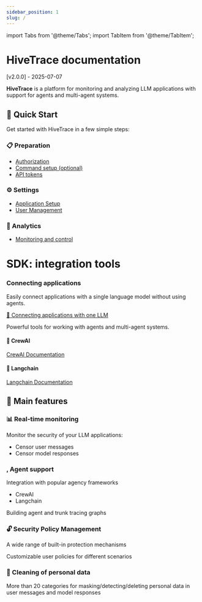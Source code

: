 ```yaml
---
sidebar_position: 1
slug: /
---
```


import Tabs from '@theme/Tabs';
import TabItem from '@theme/TabItem';

# HiveTrace documentation

[v2.0.0] - 2025-07-07

<div style={{textAlign: 'left', marginBottom: '2rem'}}>

**HiveTrace** is a platform for monitoring and analyzing LLM applications with support for agents and multi-agent systems.

</div>

## 🚀 Quick Start

Get started with HiveTrace in a few simple steps:

<div style={{display: 'grid', gridTemplateColumns: 'repeat(auto-fit, minmax(300px, 1fr))', gap: '1rem', marginBottom: '2rem'}}>

<div style={{border: '1px solid var(--ifm-color-emphasis-300)', borderRadius: '8px', padding: '1.5rem', backgroundColor: 'var(--ifm-background-color)'}}>

### 📋 Preparation
- [Authorization](getting_started/auth-setup)
- [Command setup (optional)](getting_started/team-setup)
- [API tokens](getting_started/integration)

</div>

<div style={{border: '1px solid var(--ifm-color-emphasis-300)', borderRadius: '8px', padding: '1.5rem', backgroundColor: 'var(--ifm-background-color)'}}>

### ⚙️ Settings
- [Application Setup](getting_started/app-setup)
- [User Management](getting_started/user-management)

</div>

<div style={{border: '1px solid var(--ifm-color-emphasis-300)', borderRadius: '8px', padding: '1.5rem', backgroundColor: 'var(--ifm-background-color)'}}>

### 🔗 Analytics
- [Monitoring and control](getting_started/monitoring)

</div>

</div>

# SDK: integration tools

### Connecting applications

<Tabs>
<TabItem value="single-llm" label="Single LLM" default>

Easily connect applications with a single language model without using agents.

[📖 Connecting applications with one LLM](SDK/single_llm_applications)

</TabItem>
<TabItem value="agents" label="Agents">

Powerful tools for working with agents and multi-agent systems.

<div style={{display: 'grid', gridTemplateColumns: 'repeat(auto-fit, minmax(250px, 1fr))', gap: '1rem', marginTop: '1rem'}}>

<div style={{border: '1px solid var(--ifm-color-emphasis-300)', borderRadius: '6px', padding: '1rem', textAlign: 'center'}}>

#### 🤖 CrewAI
[CrewAI Documentation](SDK/Agents/CrewAI/)

</div>

<div style={{border: '1px solid var(--ifm-color-emphasis-300)', borderRadius: '6px', padding: '1rem', textAlign: 'center'}}>

#### 🔗 Langchain
[Langchain Documentation](SDK/Agents/Langchain/)

</div>

</div>

</TabItem>
</Tabs>

## 🎯 Main features

<div style={{display: 'grid', gridTemplateColumns: 'repeat(auto-fit, minmax(280px, 1fr))', gap: '1.5rem', marginTop: '2rem'}}>

<div style={{border: '1px solid var(--ifm-color-emphasis-300)', borderRadius: '8px', padding: '1.5rem', backgroundColor: 'var(--ifm-background-color)'}}>

### 📊 Real-time monitoring
Monitor the security of your LLM applications:
- Censor user messages
- Censor model responses

</div>

<div style={{border: '1px solid var(--ifm-color-emphasis-300)', borderRadius: '8px', padding: '1.5rem', backgroundColor: 'var(--ifm-background-color)'}}>

### , Agent support
Integration with popular agency frameworks
- CrewAI
- Langchain

Building agent and trunk tracing graphs

</div>

<div style={{border: '1px solid var(--ifm-color-emphasis-300)', borderRadius: '8px', padding: '1.5rem', backgroundColor: 'var(--ifm-background-color)'}}>

### 🔓 Security Policy Management
A wide range of built-in protection mechanisms

Customizable user policies for different scenarios

</div>

<div style={{border: '1px solid var(--ifm-color-emphasis-300)', borderRadius: '8px', padding: '1.5rem', backgroundColor: 'var(--ifm-background-color)'}}>

### 🧹 Cleaning of personal data
More than 20 categories for masking/detecting/deleting personal data in user messages and model responses

</div>

</div>